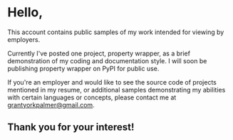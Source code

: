 # Hello,

This account contains public samples of my work intended for viewing by employers.

Currently I've posted one project, property wrapper, as a brief demonstration of my coding and documentation style.  I will soon be publishing property wrapper on PyPI for public use.

If you're an employer and would like to see the source code of projects mentioned in my resume, or additional samples demonstrating my abilities with certain languages or concepts, please contact me at grantyorkpalmer@gmail.com.

## Thank you for your interest!
